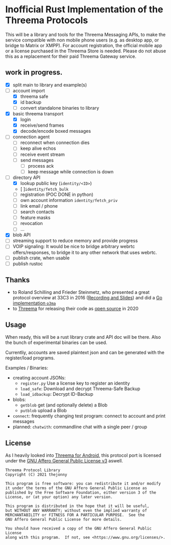 # Inofficial Rust Implementation of the Threema Protocols

This will be a library and tools for the Threema Messaging APIs, to make the service compatible with non mobile phone users (e.g. as desktop app, or bridge to Matrix or XMPP).
For account registration, the official mobile app or a license purchased in the Threema Store is needed. Please do not abuse this as a replacement for their paid Threema Gateway service.

## work in progress.
 - [x] split main to library and example(s)
 - [ ] account import
   - [x] threema safe
   - [x] id backup
   - [ ] convert standalone binaries to library
 - [x] basic threema transport
   - [x] login
   - [x] receive/send frames
   - [x] decode/encode boxed messages
 - [ ] connection agent
   - [ ] reconnect when connection dies
   - [ ] keep alive echos
   - [ ] receive event stream
   - [ ] send messages
     - [ ] process ack
	 - [ ] keep message while connection is down
 - [ ] directory API
   - [x] lookup public key (`identity/<ID>`)
	- [ ]`identity/fetch_bulk`
   - [ ] registration (POC DONE in python)
   - [ ] own account information `identity/fetch_priv`
   - [ ] link email / phone
   - [ ] search contacts
   - [ ] feature masks
   - [ ] revocation
   - [ ] ...
 - [x] blob API
  - [ ] streaming support to reduce memory and provide progress
 - [ ] VOIP signaling:
  It would be nice to bridge arbitrary webrtc offers/responses, to bridge it to any other network that uses webrtc.
 - [ ] publish crate, when usable
 - [ ] publish rustoc

## Thanks
 - to Roland Schilling and Frieder Steinmetz, who presented a great protocol overview at 33C3 in 2016 ([Recording and Slides](https://fahrplan.events.ccc.de/congress/2016/Fahrplan/events/8062.html)) and did a [Go implementation `o3ma`](https://github.com/o3ma/o3/)
 - to [Threema](https://threema.ch) for releasing their code as [open source](https://github.com/threema-ch) in 2020

## Usage
When ready, this will be a rust library crate and API doc will be there. Also the bunch of experimental binaries can be used.

Currentliy, accounts are saved plaintext json and can be generated with the register/load programs.

Examples / Binaries:
 - creating account JSONs:
   - `register.py` Use a license key to register an identity
   - `load_safe`: Download and decrypt Threema-Safe Backup
   - `load_idbackup`: Decrypt ID-Backup
 - blobs:
   - `getblob` get (and optionally delete) a Blob
   - `putblob` upload a Blob
 - `connect`: frequently changing test program: connect to account and print messages
 - planned: `chatwith`: commandline chat with a single peer / group

## License
As I heavily looked into [Threema for Android](https://github.com/threema-ch/threema-android/), this protocol port is licensed under the [GNU Affero General Public License v3](LICENSE.md) aswell.


    Threema Protocol Library
    Copyright (C) 2021 thejonny

    This program is free software: you can redistribute it and/or modify
    it under the terms of the GNU Affero General Public License as
    published by the Free Software Foundation, either version 3 of the
    License, or (at your option) any later version.

    This program is distributed in the hope that it will be useful,
    but WITHOUT ANY WARRANTY; without even the implied warranty of
    MERCHANTABILITY or FITNESS FOR A PARTICULAR PURPOSE.  See the
    GNU Affero General Public License for more details.

    You should have received a copy of the GNU Affero General Public License
    along with this program.  If not, see <https://www.gnu.org/licenses/>.
